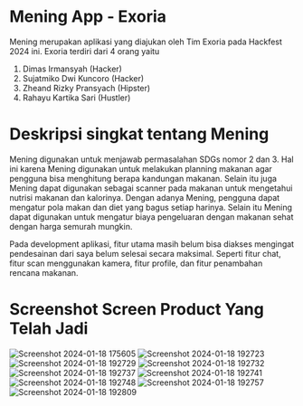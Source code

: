 # Mening App - Exoria
Mening merupakan aplikasi yang diajukan oleh Tim Exoria pada Hackfest 2024 ini. Exoria terdiri dari 4 orang yaitu
1. Dimas Irmansyah (Hacker)
2. Sujatmiko Dwi Kuncoro (Hacker)
3. Zheand Rizky Pransyach (Hipster)
4. Rahayu Kartika Sari (Hustler)

# Deskripsi singkat tentang Mening
Mening digunakan untuk menjawab permasalahan SDGs nomor 2 dan 3. Hal ini karena Mening digunakan untuk melakukan planning makanan agar pengguna bisa menghitung berapa kandungan makanan. Selain itu juga Mening dapat digunakan sebagai scanner pada makanan untuk mengetahui nutrisi makanan dan kalorinya. Dengan adanya Mening, pengguna dapat mengatur pola makan dan diet yang bagus setiap harinya. Selain itu Mening dapat digunakan untuk mengatur biaya pengeluaran dengan makanan sehat dengan harga semurah mungkin.

Pada development aplikasi, fitur utama masih belum bisa diakses mengingat pendesainan dari saya belum selesai secara maksimal. Seperti fitur chat, fitur scan menggunakan kamera, fitur profile, dan fitur penambahan rencana makanan.

# Screenshot Screen Product Yang Telah Jadi
![Screenshot 2024-01-18 175605](https://github.com/DimasZeava/Hacker-Exoria/assets/102441152/3449acc6-5938-4ff4-afe5-a7a8c83ed683)
![Screenshot 2024-01-18 192723](https://github.com/DimasZeava/Hacker-Exoria/assets/102441152/c6d461b1-6ff4-4ca3-8b4d-536139695847)
![Screenshot 2024-01-18 192729](https://github.com/DimasZeava/Hacker-Exoria/assets/102441152/e885be2d-9213-4178-a749-ce4933c8388c)
![Screenshot 2024-01-18 192732](https://github.com/DimasZeava/Hacker-Exoria/assets/102441152/513e9d52-9cba-41e9-a4f7-6e3183fa686a)
![Screenshot 2024-01-18 192737](https://github.com/DimasZeava/Hacker-Exoria/assets/102441152/8b0dc539-70e2-4ba5-b861-7fa6727e8e4f)
![Screenshot 2024-01-18 192741](https://github.com/DimasZeava/Hacker-Exoria/assets/102441152/f22a104a-aba0-424a-bdc1-7be917ea9b6d)
![Screenshot 2024-01-18 192748](https://github.com/DimasZeava/Hacker-Exoria/assets/102441152/4b496622-d4d8-4f09-b6e0-0e16f894b618)
![Screenshot 2024-01-18 192757](https://github.com/DimasZeava/Hacker-Exoria/assets/102441152/ec32b4fe-0bbe-490f-afac-a48f1f1f1bae)
![Screenshot 2024-01-18 192809](https://github.com/DimasZeava/Hacker-Exoria/assets/102441152/5d4bd726-74e5-4167-8823-86f2c5074c41)

